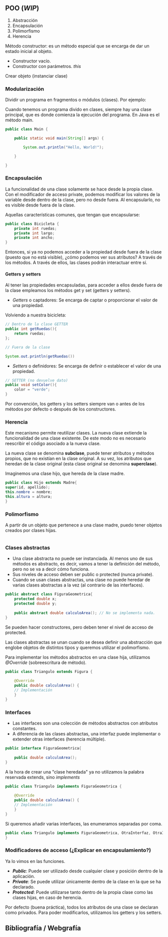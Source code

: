## POO (*WIP*)

1. Abstracción
2. Encapsulación
3. Polimorfismo
4. Herencia

Método constructor: es un método especial que se encarga de dar un estado inicial al objeto.

- Constructor vacío.
- Constructor con parámetros. *this*

Crear objeto (instanciar clase)


### Modularización

Dividir un programa en fragmentos o módulos (clases). Por ejemplo:

Cuando tenemos un programa divido en clases, siempre hay una clase principal, que es donde comienza la ejecución del programa. En Java es el método main.

```java
public class Main {

    public static void main(String[] args) {

        System.out.println("Hello, World!");

    }

}
```

### Encapsulación

La funcionalidad de una clase solamente se hace desde la propia clase. Con el modificador de acceso private, podemos modificar los valores de la variable desde dentro de la clase, pero no desde fuera. Al encapsularlo, no es visible desde fuera de la clase.

Aquellas características comunes, que tengan que encapsularse:

```java
public class Bicicleta {
    private int ruedas;
    private int largo;
    private int ancho;
}
```

Entonces, si ya no podemos acceder a la propiedad desde fuera de la clase (puesto que no está visible), ¿cómo podemos ver sus atributos? A través de los métodos. A través de ellos, las clases podrán interactuar entre sí.


#### Getters y setters

Al tener las propiedades encapsuladas, para acceder a ellos desde fuera de la clase empleamos los métodos get y set (getters y setters).

- *Getters* o captadores: Se encarga de captar o proporcionar el valor de una propiedad.

Volviendo a nuestra bicicleta:

```java
// Dentro de la clase GETTER
public int getRuedas(){
    return ruedas;
};

// Fuera de la clase

System.out.println(getRuedas())
```

- *Setters* o definidores: Se encarga de definir o establecer el valor de una propiedad.

```java
// SETTER (no devuelve dato)
public void setColor(){
    color = "verde";
}
```

Por convención, los getters y los setters siempre van o antes de los métodos por defecto o después de los constructores.

### Herencia

Este mecanismo permite reutilizar clases. La nueva clase extiende la funcionalidad de una clase existente. De este modo no es necesario reescribir el código asociado a la nueva clase.

La nueva clase se denomina **subclase**, puede tener atributos y métodos propios, que no existían en la clase original. A su vez, los atributos que heredan de la clase original (esta clase original se denomina **superclase**).

Imaginemos una clase hijo, que hereda de la clase madre.

```java
public class Hijo extends Madre{
super(id, apellido);
this.nombre = nombre;
this.altura = altura;
}
```

### Polimorfismo

A partir de un objeto que pertenece a una clase madre, puedo tener objetos creados por clases hijas.


```java

```

### Clases abstractas

- Una clase abstracta no puede ser instanciada. Al menos uno de sus métodos es abstracto, es decir, vamos a tener la definición del método, pero no se va a decir cómo funciona.
- Sus niveles de acceso deben ser public o protected (nunca private).
- Cuando se usan clases abstractas, una clase no puede heredar de varias clases abstractas a la vez (al contrario de las interfaces).


```java
public abstract class FiguraGeometrica{
    protected double x;
    protected double y;
    
    public abstract double calculoArea(); // No se implementa nada.
}
```

Se pueden hacer constructores, pero deben tener el nivel de acceso de protected.

Las clases abstractas se unan cuando se desea definir una abstracción que englobe objetos de distintos tipos y queremos utilizar el polimorfismo.

Para implementar los métodos abstractos en una clase hija, utilizamos *@Override* (sobreescritura de método).


```java
public class Triangulo extends Figura {
    
    @Override
    public double calculoArea() {
    // Implementación
    }
}
```

### Interfaces

- Las interfaces son una colección de métodos abstractos con atributos constantes.
- A diferencia de las clases abstractas, una interfaz puede implementar o extender otras interfaces (herencia múltiple).


```java
public interface FiguraGeometrica{
    
    public double calculoArea();
}
```

A la hora de crear una "clase heredada" ya no utilizamos la palabra reservada extends, sino *implements*

```java
public class Triangulo implements FiguraGeometrica {
    
    @Override
    public double calculoArea() {
    // Implementación
    }
}
```

Si queremos añadir varias interfaces, las enumeramos separadas por coma.


```java
public class Triangulo implements FiguraGeometrica, OtraInterfaz, OtraInterfaz {
}
```

### Modificadores de acceso (¿Explicar en encapsulamiento?)

Ya lo vimos en las funciones.

- ***Public***: Puede ser utilizado desde cualquier clase y posición dentro de la aplicación.
- ***Private***: Se puede utilizar únicamente dentro de la clase en la que se ha declarado.
- ***Protected***: Puede utilizarse tanto dentro de la propia clase como las clases hijas, en caso de herencia.

Por defecto (buena práctica), todos los atributos de una clase se declaran como privados. Para poder modificarlos, utilizamos los getters y los setters.

## Bibliografía / Webgrafía
